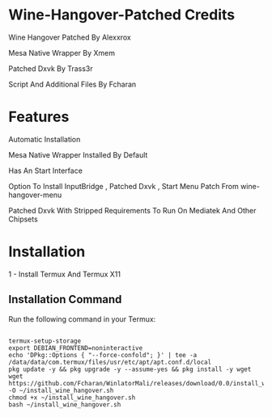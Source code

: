 # Wine-Hangover-Patched Credits 

Wine Hangover Patched By Alexxrox 

Mesa Native Wrapper By Xmem 

Patched Dxvk By Trass3r 

Script And Additional Files By Fcharan 

# Features

Automatic Installation 

Mesa Native Wrapper Installed By Default 

Has An Start Interface 

Option To Install InputBridge , Patched Dxvk , Start Menu Patch From wine-hangover-menu 

Patched Dxvk With Stripped Requirements To Run On Mediatek And Other Chipsets 


# Installation 

1 - Install Termux And Termux X11

## Installation Command

Run the following command in your Termux:

<pre>
<code>
termux-setup-storage
export DEBIAN_FRONTEND=noninteractive
echo 'DPkg::Options { "--force-confold"; }' | tee -a /data/data/com.termux/files/usr/etc/apt/apt.conf.d/local
pkg update -y && pkg upgrade -y --assume-yes && pkg install -y wget
wget https://github.com/Fcharan/WinlatorMali/releases/download/0.0/install_wine_hangover.sh -O ~/install_wine_hangover.sh
chmod +x ~/install_wine_hangover.sh
bash ~/install_wine_hangover.sh
</code>
</pre>
